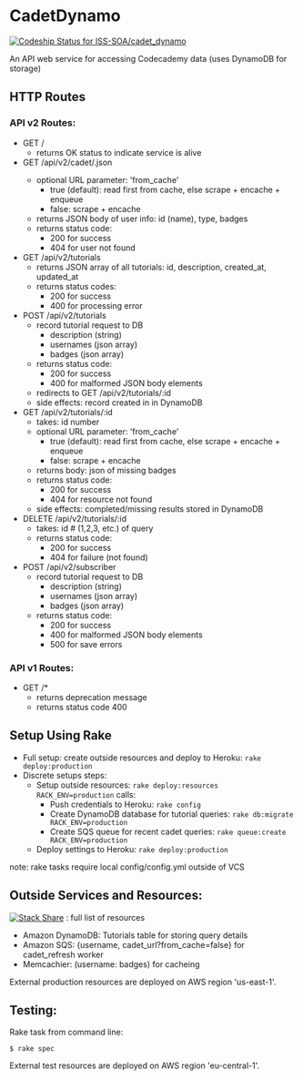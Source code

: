 # CadetDynamo
[![Codeship Status for ISS-SOA/cadet_dynamo](https://codeship.com/projects/55bae420-8357-0132-6ce1-366b1854f7f3/status?branch=master)](https://codeship.com/projects/58109)

An API web service for accessing Codecademy data (uses DynamoDB for storage)

## HTTP Routes
### API v2 Routes:
- GET /
  - returns OK status to indicate service is alive
- GET /api/v2/cadet/<username>.json
  - optional URL parameter: 'from_cache'
    - true (default): read first from cache, else scrape + encache + enqueue
    - false: scrape + encache
  - returns JSON body of user info: id (name), type, badges
  - returns status code:
    - 200 for success
    - 404 for user not found
- GET /api/v2/tutorials
  - returns JSON array of all tutorials: id, description, created_at, updated_at
  - returns status codes:
    - 200 for success
    - 400 for processing error
- POST /api/v2/tutorials
  - record tutorial request to DB
    - description (string)
    - usernames (json array)
    - badges (json array)
  - returns status code:
    - 200 for success
    - 400 for malformed JSON body elements
  - redirects to GET /api/v2/tutorials/:id
  - side effects: record created in in DynamoDB
- GET /api/v2/tutorials/:id
  - takes: id number
  - optional URL parameter: 'from_cache'
      - true (default): read first from cache, else scrape + encache + enqueue
      - false: scrape + encache
  - returns body: json of missing badges
  - returns status code:
    - 200 for success
    - 404 for resource not found
  - side effects: completed/missing results stored in DynamoDB
- DELETE /api/v2/tutorials/:id
  - takes: id # (1,2,3, etc.) of query
  - returns status code:
    - 200 for success
    - 404 for failure (not found)
- POST /api/v2/subscriber
  - record tutorial request to DB
    - description (string)
    - usernames (json array)
    - badges (json array)
  - returns status code:
    - 200 for success
    - 400 for malformed JSON body elements
    - 500 for save errors

### API v1 Routes:
- GET /*
  - returns deprecation message
  - returns status code 400


## Setup Using Rake
- Full setup: create outside resources and deploy to Heroku:
  `rake deploy:production`
- Discrete setups steps:
  - Setup outside resources: `rake deploy:resources RACK_ENV=production` calls:
    - Push credentials to Heroku:
      `rake config`
    - Create DynamoDB database for tutorial queries:
      `rake db:migrate RACK_ENV=production`
    - Create SQS queue for recent cadet queries:
      `rake queue:create RACK_ENV=production`
  - Deploy settings to Heroku:
    `rake deploy:production`

note: rake tasks require local config/config.yml outside of VCS


## Outside Services and Resources:
[![Stack Share](http://img.shields.io/badge/tech-stack-0690fa.svg?style=flat)](http://stackshare.io/soumyaray/cadetdynamo) : full list of resources

- Amazon DynamoDB: Tutorials table for storing query details
- Amazon SQS: {username, cadet_url?from_cache=false} for cadet_refresh worker
- Memcachier: (username: badges) for cacheing

External production resources are deployed on AWS region 'us-east-1'.


## Testing:

Rake task from command line:

    $ rake spec

External test resources are deployed on AWS region 'eu-central-1'.
